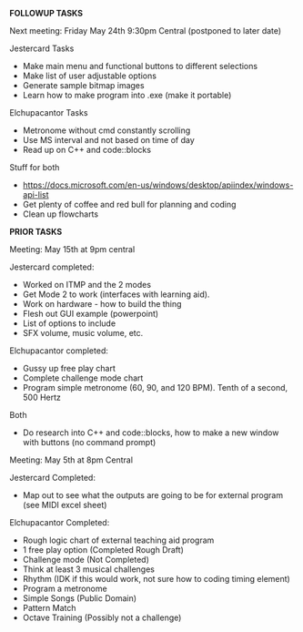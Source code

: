 ******FOLLOWUP TASKS******

Next meeting: Friday May 24th 9:30pm Central (postponed to later date)

Jestercard Tasks

- Make main menu and functional buttons to different selections
- Make list of user adjustable options
- Generate sample bitmap images
- Learn how to make program into .exe (make it portable)

Elchupacantor Tasks

- Metronome without cmd constantly scrolling
- Use MS interval and not based on time of day
- Read up on C++ and code::blocks

Stuff for both

- https://docs.microsoft.com/en-us/windows/desktop/apiindex/windows-api-list
- Get plenty of coffee and red bull for planning and coding
- Clean up flowcharts



******PRIOR TASKS******

Meeting: May 15th at 9pm central

Jestercard completed:

- Worked on ITMP and the 2 modes
- Get Mode 2 to work (interfaces with learning aid).
- Work on hardware - how to build the thing
- Flesh out GUI example (powerpoint)
- List of options to include
- SFX volume, music volume, etc.

Elchupacantor completed:

- Gussy up free play chart
- Complete challenge mode chart
- Program simple metronome (60, 90, and 120 BPM). Tenth of a second, 500 Hertz

Both

- Do research into C++ and code::blocks, how to make a new window with buttons (no command prompt)


Meeting: May 5th at 8pm Central

Jestercard Completed:

- Map out to see what the outputs are going to be for external program (see MIDI excel sheet)

Elchupacantor Completed:

- Rough logic chart of external teaching aid program
- 1 free play option (Completed Rough Draft)
- Challenge mode (Not Completed)
- Think at least 3 musical challenges
- Rhythm (IDK if this would work, not sure how to coding timing element)
- Program a metronome
- Simple Songs (Public Domain)
- Pattern Match
- Octave Training (Possibly not a challenge)